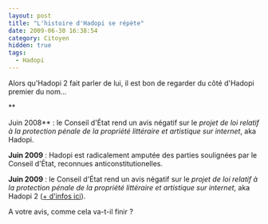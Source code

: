 ```yaml
---
layout: post
title: "L'histoire d'Hadopi se répète"
date: 2009-06-30 16:38:54
category: Citoyen
hidden: true
tags:
  - Hadopi
---
```


Alors qu'Hadopi 2 fait parler de lui, il est bon de regarder du côté d'Hadopi premier du nom…

**<!-- more -->

Juin 2008**&nbsp;: le Conseil d'État rend un avis négatif sur le _projet de loi relatif à la protection pénale de la propriété littéraire et artistique sur internet_, aka Hadopi.

**Juin 2009**&nbsp;: Hadopi est radicalement amputée des parties soulignées par le Conseil d'État, reconnues anticonstitutionelles.

**Juin 2009**&nbsp;: le Conseil d'État rend un avis négatif sur le _projet de loi relatif à la protection pénale de la propriété littéraire et artistique sur internet_, aka Hadopi 2 ([+ d'infos ici](http://www.nextinpact.com/archive/51688-hadopi-piratage-loi-conseil.htm)).

A votre avis, comme cela va-t-il finir ?